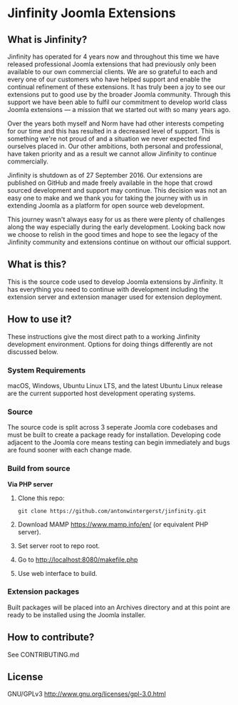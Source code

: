 # Jinfinity Joomla Extensions

## What is Jinfinity?

Jinfinity has operated for 4 years now and throughout this time we have released professional Joomla extensions that had previously only been available to our own commercial clients. We are so grateful to each and every one of our customers who have helped support and enable the continual refinement of these extensions. It has truly been a joy to see our extensions put to good use by the broader Joomla community. Through this support we have been able to fulfil our commitment to develop world class Joomla extensions — a mission that we started out with so many years ago.

Over the years both myself and Norm have had other interests competing for our time and this has resulted in a decreased level of support. This is something we're not proud of and a situation we never expected find ourselves placed in. Our other ambitions, both personal and professional, have taken priority and as a result we cannot allow Jinfinity to continue commercially.

Jinfinity is shutdown as of 27 September 2016. Our extensions are published on GitHub and made freely available in the hope that crowd sourced development and support may continue. This decision was not an easy one to make and we thank you for taking the journey with us in extending Joomla as a platform for open source web development.

This journey wasn't always easy for us as there were plenty of challenges along the way especially during the early development. Looking back now we choose to relish in the good times and hope to see the legacy of the Jinfinity community and extensions continue on without our official support.

## What is this?

This is the source code used to develop Joomla extensions by Jinfinity. It has everything you need to continue with development including the extension server and extension manager used for extension deployment.

## How to use it?

These instructions give the most direct path to a working Jinfinity
development environment. Options for doing things differently are
not discussed below.

### System Requirements

macOS, Windows, Ubuntu Linux LTS, and the latest Ubuntu Linux release are the current
supported host development operating systems.

### Source

The source code is split across 3 seperate Joomla core codebases and must be built to create a package ready for installation. Developing code adjacent to the Joomla core means testing can begin immediately and bugs are found sooner with each change made.

### Build from source
**Via PHP server**

1. Clone this repo:

	````
	git clone https://github.com/antonwintergerst/jinfinity.git
	````

2. Download MAMP https://www.mamp.info/en/ (or equivalent PHP server).
3. Set server root to repo root.
4. Go to [http://localhost:8080/makefile.php](http://localhost:8080/makefile.php)
5. Use web interface to build.

### Extension packages

Built packages will be placed into an Archives directory and at this point are ready to be installed using the Joomla installer.

## How to contribute?

See CONTRIBUTING.md

## License

GNU/GPLv3 http://www.gnu.org/licenses/gpl-3.0.html